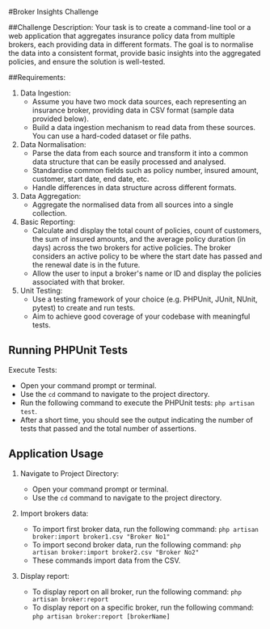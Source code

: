 #Broker Insights Challenge

##Challenge Description:
Your task is to create a command-line tool or a web application that aggregates insurance policy
data from multiple brokers, each providing data in different formats. The goal is to normalise the
data into a consistent format, provide basic insights into the aggregated policies, and ensure the
solution is well-tested.

##Requirements:
1. Data Ingestion:
    - Assume you have two mock data sources, each representing an insurance broker,
      providing data in CSV format (sample data provided below).
    - Build a data ingestion mechanism to read data from these sources. You can use a
      hard-coded dataset or file paths.
2. Data Normalisation:
    - Parse the data from each source and transform it into a common data structure that
      can be easily processed and analysed.
    - Standardise common fields such as policy number, insured amount, customer, start
      date, end date, etc.
    - Handle differences in data structure across different formats.
3. Data Aggregation:
    - Aggregate the normalised data from all sources into a single collection.
4. Basic Reporting:
    - Calculate and display the total count of policies, count of customers, the sum of
      insured amounts, and the average policy duration (in days) across the two brokers
      for active policies. The broker considers an active policy to be where the start date
      has passed and the renewal date is in the future.
    - Allow the user to input a broker&#39;s name or ID and display the policies associated with
      that broker.
5. Unit Testing:
    - Use a testing framework of your choice (e.g. PHPUnit, JUnit, NUnit, pytest) to create
      and run tests.
    - Aim to achieve good coverage of your codebase with meaningful tests.


## Running PHPUnit Tests
Execute Tests:
- Open your command prompt or terminal.
- Use the `cd` command to navigate to the project directory.
- Run the following command to execute the PHPUnit tests: `php artisan test`.
- After a short time, you should see the output indicating the number of tests that passed and the total number of assertions.

## Application Usage
1. Navigate to Project Directory:
    - Open your command prompt or terminal.
    - Use the `cd` command to navigate to the project directory.

2. Import brokers data:
    - To import first broker data, run the following command: `php artisan broker:import broker1.csv "Broker No1"`
    - To import second broker data, run the following command: `php artisan broker:import broker2.csv "Broker No2"`
    - These commands import data from the CSV.

3. Display report:
    - To display report on all broker, run the following command: `php artisan broker:report`
    - To display report on a specific broker, run the following command: `php artisan broker:report [brokerName]`
